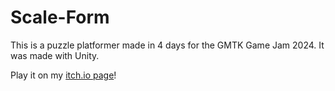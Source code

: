 # Scale-Form

This is a puzzle platformer made in 4 days for the GMTK Game Jam 2024.
It was made with Unity.

Play it on my [itch.io page](https://cosmobrain.itch.io/scale-form)!
